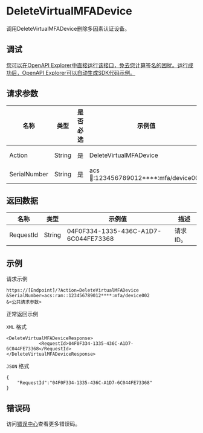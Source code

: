 # DeleteVirtualMFADevice

调用DeleteVirtualMFADevice删除多因素认证设备。

## 调试

[您可以在OpenAPI Explorer中直接运行该接口，免去您计算签名的困扰。运行成功后，OpenAPI Explorer可以自动生成SDK代码示例。](https://api.aliyun.com/#product=Ims&api=DeleteVirtualMFADevice&type=RPC&version=2019-08-15)

## 请求参数

|名称|类型|是否必选|示例值|描述|
|--|--|----|---|--|
|Action|String|是|DeleteVirtualMFADevice|要执行的操作。取值：DeleteVirtualMFADevice。 |
|SerialNumber|String|是|acs:ram::123456789012\*\*\*\*:mfa/device002|设备序列号。 |

## 返回数据

|名称|类型|示例值|描述|
|--|--|---|--|
|RequestId|String|04F0F334-1335-436C-A1D7-6C044FE73368|请求ID。 |

## 示例

请求示例

```
https://[Endpoint]/?Action=DeleteVirtualMFADevice
&SerialNumber=acs:ram::123456789012****:mfa/device002
&<公共请求参数>
```

正常返回示例

`XML` 格式

```
<DeleteVirtualMFADeviceResponse>
            <RequestId>04F0F334-1335-436C-A1D7-6C044FE73368</RequestId>
</DeleteVirtualMFADeviceResponse>
```

`JSON` 格式

```
{
	"RequestId":"04F0F334-1335-436C-A1D7-6C044FE73368"
}
```

## 错误码

访问[错误中心](https://error-center.alibabacloud.com/status/product/Ims)查看更多错误码。

